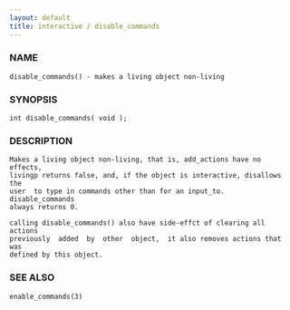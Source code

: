 ```yaml
---
layout: default
title: interactive / disable_commands
---
```


### NAME

    disable_commands() - makes a living object non-living

### SYNOPSIS

    int disable_commands( void );

### DESCRIPTION

    Makes a living object non-living, that is, add_actions have no effects,
    livingp returns false, and, if the object is interactive, disallows the
    user  to type in commands other than for an input_to.  disable_commands
    always returns 0.

    calling disable_commands() also have side-effct of clearing all actions
    previously  added  by  other  object,  it also removes actions that was
    defined by this object.

### SEE ALSO

    enable_commands(3)
